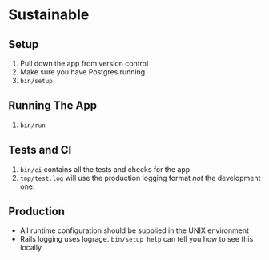 # Sustainable

## Setup
1. Pull down the app from version control
2. Make sure you have Postgres running
3. `bin/setup`

## Running The App
1. `bin/run`

## Tests and CI
1. `bin/ci` contains all the tests and checks for the app
2. `tmp/test.log` will use the production logging format *not* the development one.

## Production
* All runtime configuration should be supplied in the UNIX environment
* Rails logging uses lograge. `bin/setup help` can tell you how to see this locally
